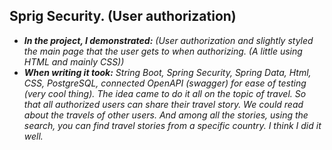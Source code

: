 ## Sprig Security. (User authorization)
- ***In the project, I demonstrated:** (User authorization and slightly styled the main page that the user gets to when authorizing. (A little using HTML and mainly CSS))*
- ***When writing it took:** String Boot, Spring Security, Spring Data, Html, CSS, PostgreSQL,
connected OpenAPI (swagger) for ease of testing (very cool thing).
The idea came to do it all on the topic of travel. So that all authorized users can share their travel story. We could read about the travels of other users.
And among all the stories, using the search, you can find travel stories from a specific country. I think I did it well.*
